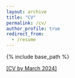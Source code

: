 ```yaml
---
layout: archive
title: "CV"
permalink: /cv/
author_profile: true
redirect_from:
  - /resume
---
```


{% include base_path %}

[[CV by March 2024]](https://drive.google.com/file/d/1UIv1eu3kfOcAPRUgBmuET1rRmN5nCavd/view?usp=sharing)
